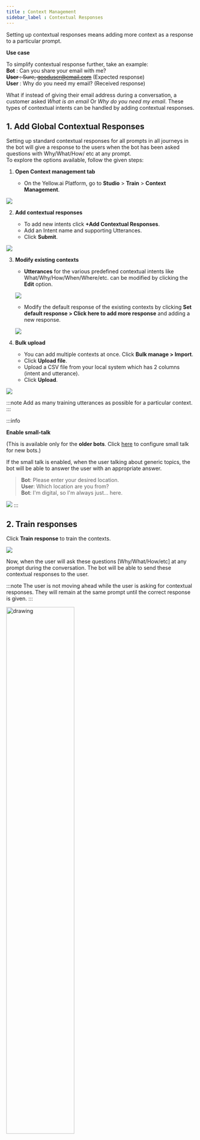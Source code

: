 ```yaml
---
title : Context Management
sidebar_label : Contextual Responses
---
```



Setting up contextual responses means adding more context as a response to a particular prompt. 

**Use case**

To simplify contextual response further, take an example:  
**Bot** : Can you share your email with me?  
~~**User** : Sure, gooduser@email.com~~ (Expected response)  
**User** : Why do you need my email?  (Received response)

What if instead of giving their email address during a conversation, a customer asked *What is an email* Or *Why do you need my email*. 
These types of contextual intents can be handled by adding contextual responses. 

## 1. Add Global Contextual Responses

Setting up standard contextual responses for all prompts in all journeys in the bot will give a response to the users when the bot has been asked questions with Why/What/How/ etc at any prompt.    
To explore the options available, follow the given steps: 

1. **Open Context management tab**

    - On the Yellow.ai Platform, go to **Studio** > **Train** > **Context Management**.

![](https://i.imgur.com/XuwMeQP.png)

2. **Add contextual responses** 

    - To add new intents click **+Add Contextual Responses**. 
    - Add an Intent name and supporting Utterances.
    - Click **Submit**. 

![](https://i.imgur.com/QzpYCLY.png)


3. **Modify existing contexts**

    - **Utterances** for the various predefined contextual intents like What/Why/How/When/Where/etc. can be modified by clicking the **Edit** option.

    ![](https://i.imgur.com/nLiggZ6.png)  
  
  
    - Modify the default response of the existing contexts by clicking **Set default response > Click here to add more response** and adding a new response. 

    ![](https://i.imgur.com/4sGxnOE.png)


4. **Bulk upload**

    - You can add multiple contexts at once. Click **Bulk manage > Import**. 
    - Click **Upload file**.
    - Upload a CSV file from your local system which has 2 columns (intent and utterance).
    - Click **Upload**. 


![](https://i.imgur.com/eBrK6HN.png)

:::note
Add as many training utterances as possible for a particular context. 
:::


:::info

**Enable small-talk**

(This is available only for the **older bots**. Click [here](https://docs.yellow.ai/docs/platform_concepts/studio/train/smalltalk) to configure small talk for new bots.)

If the small talk is enabled, when the user talking about generic topics, the bot will be able to answer the user with an appropriate answer. 

> **Bot**: Please enter your desired location.   
> **User**: Which location are you from?  
> **Bot**: I'm digital, so I'm always just... here.

![](https://i.imgur.com/vtWxpz2.png)
:::





## 2. Train responses 

Click **Train response** to train the contexts. 

![](https://i.imgur.com/xfgFirr.png)

Now, when the user will ask these questions [Why/What/How/etc] at any prompt during the conversation. The bot will be able to send these contextual responses to the user. 

:::note
The user is not moving ahead while the user is asking for contextual responses. They will remain at the same prompt until the correct response is given.
:::



<img src="https://cdn.yellowmessenger.com/fZN8lIisIfxw1615525657154.png" alt="drawing" width="60%"/>







<!---
### How to setup context at any prompt? 

>We humans are always aware of context. Even chatbots also store the context to maintain the state of conversation.
Conversations always happen on a particular topic (like intent), and it is a chain of texts exchanged between the user and the bot. So, this context keeps the conversation flowing.

This context is stored as a JSON which is constantly updated at each and every prompt of a conversation. It stores all the info required to identify the state of a conversation, like the *prompt(step) information* (visited prompts), *intent name* (current intent) any many more.
It is available at app.context

```
app.context object
{
   "complete": true,
   "steps": {
        "mobile_num": "9999999999",
       "customer_id": "-",
        "otp": "-"
    },
    "intent": "login"
}
```
At any point, you can access this object to do things like
* getting data of the prompts
* knowing the current status of the conversation ( Intent name & the number of prompts visited )
* changing a prompt value

#### Getting data of the prompts
* app.context.steps is an object which contains key-value pairs of prompts and the prompt values (user inputs) in the format step_name: step_value
* A new prompt is added into app.context.steps only after the validation of that prompt.
* When it hits an intent, this steps object is initially empty

#### Getting Intent name
* app.context.intent contains the current intent name

#### Other data
(Very limited use cases though)

* app.context.complete contains a boolean value. If it’s true then the intent is done with visiting all the steps
* app.dataHistory contains an array of most recent incoming messages to the bot 
In action function, you can make use of this app.context object to get all the required information to process the answer.

A typical action function below
```
return new Promise(resolve => {

    // Getting the data from the steps
    let otp = app.context.steps.otp
    let mobile = app.context.steps['mobile_number'] // another way of accessing data

    // API CALL which requires the above data
    // api logic here
    
    app.sendTextMessage('You have been successfully logged in')

    resolve();
});

```

This object is always updated for every intent. When it hits another intent all the steps data will erased and the intent name will be changed.
--->